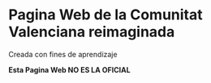 # Pagina Web de la Comunitat Valenciana reimaginada

Creada con fines de aprendizaje

**Esta Pagina Web NO ES LA OFICIAL**